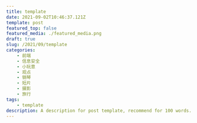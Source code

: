 ```yaml
---
title: template
date: 2021-09-02T10:46:37.121Z
template: post
featured_top: false
featured_media: ./featured_media.png
draft: true
slug: /2021/09/template
categories: 
    - 前端
    - 信息安全
    - 小玩意
    - 观点
    - 钢琴
    - 短片
    - 摄影
    - 旅行
tags:
    - template
description: A description for post template, recommend for 100 words. Must have one category, most have two. Recommend have two or three tags. Date is UTC format.
---
```


<!-- endExcerpt -->
